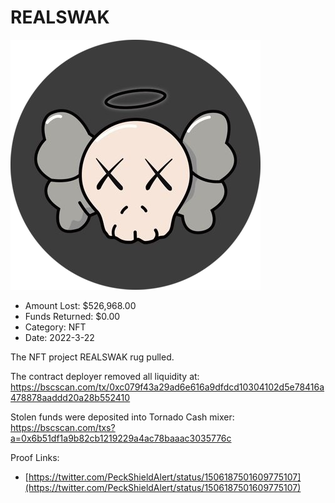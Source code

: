 # REALSWAK
![REALSWAK](/rektimages/REALSWAK.png)
- Amount Lost: $526,968.00
- Funds Returned: $0.00
- Category: NFT
- Date: 2022-3-22

The NFT project REALSWAK rug pulled.  
  
The contract deployer removed all liquidity at:  
https://bscscan.com/tx/0xc079f43a29ad6e616a9dfdcd10304102d5e78416a478878aaddd20a28b552410  
  
Stolen funds were deposited into Tornado Cash mixer:  
https://bscscan.com/txs?a=0x6b51df1a9b82cb1219229a4ac78baaac3035776c


Proof Links:
- [https://twitter.com/PeckShieldAlert/status/1506187501609775107](https://twitter.com/PeckShieldAlert/status/1506187501609775107)


